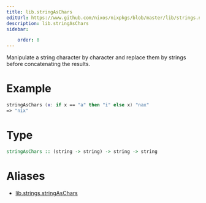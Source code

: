 ```yaml
---
title: lib.stringAsChars
editUrl: https://www.github.com/nixos/nixpkgs/blob/master/lib/strings.nix#L509C5
description: lib.stringAsChars
sidebar:

    order: 8
---
```


Manipulate a string character by character and replace them by
strings before concatenating the results.

# Example

```nix
stringAsChars (x: if x == "a" then "i" else x) "nax"
=> "nix"
```

# Type

```haskell
stringAsChars :: (string -> string) -> string -> string
```


# Aliases

- [lib.strings.stringAsChars](/nix-doc-comments/reference/lib/strings/lib-strings-stringAsChars)


